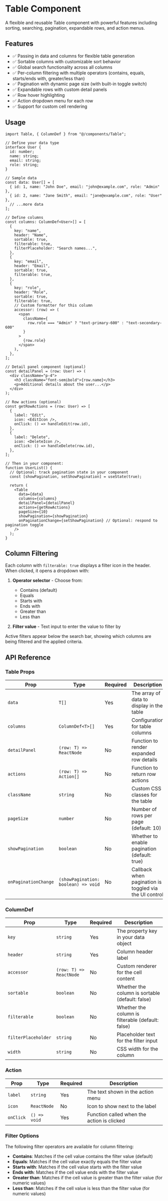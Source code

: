# Table Component

A flexible and reusable Table component with powerful features including sorting, searching, pagination, expandable rows, and action menus.

## Features

- ✅ Passing in data and columns for flexible table generation
- ✅ Sortable columns with customizable sort behavior
- ✅ Global search functionality across all columns
- ✅ Per-column filtering with multiple operators (contains, equals, starts/ends with, greater/less than)
- ✅ Pagination with dynamic page size (with built-in toggle switch)
- ✅ Expandable rows with custom detail panels
- ✅ Row hover highlighting
- ✅ Action dropdown menu for each row
- ✅ Support for custom cell rendering

## Usage

```tsx
import Table, { ColumnDef } from "@/components/Table";

// Define your data type
interface User {
  id: number;
  name: string;
  email: string;
  role: string;
}

// Sample data
const data: User[] = [
  { id: 1, name: "John Doe", email: "john@example.com", role: "Admin" },
  { id: 2, name: "Jane Smith", email: "jane@example.com", role: "User" },
  // ...more data
];

// Define columns
const columns: ColumnDef<User>[] = [
  {
    key: "name",
    header: "Name",
    sortable: true,
    filterable: true,
    filterPlaceholder: "Search names...",
  },
  {
    key: "email",
    header: "Email",
    sortable: true,
    filterable: true,
  },
  {
    key: "role",
    header: "Role",
    sortable: true,
    filterable: true,
    // Custom formatter for this column
    accessor: (row) => (
      <span
        className={
          row.role === "Admin" ? "text-primary-600" : "text-secondary-600"
        }
      >
        {row.role}
      </span>
    ),
  },
];

// Detail panel component (optional)
const detailPanel = (row: User) => (
  <div className="p-4">
    <h3 className="font-semibold">{row.name}</h3>
    <p>Additional details about the user...</p>
  </div>
);

// Row actions (optional)
const getRowActions = (row: User) => [
  {
    label: "Edit",
    icon: <EditIcon />,
    onClick: () => handleEdit(row.id),
  },
  {
    label: "Delete",
    icon: <DeleteIcon />,
    onClick: () => handleDelete(row.id),
  },
];

// Then in your component:
function UserList() {
  // Optional: track pagination state in your component
  const [showPagination, setShowPagination] = useState(true);

  return (
    <Table
      data={data}
      columns={columns}
      detailPanel={detailPanel}
      actions={getRowActions}
      pageSize={10}
      showPagination={showPagination}
      onPaginationChange={setShowPagination} // Optional: respond to pagination toggle
    />
  );
}
```

## Column Filtering

Each column with `filterable: true` displays a filter icon in the header. When clicked, it opens a dropdown with:

1. **Operator selector** - Choose from:
   - Contains (default)
   - Equals
   - Starts with
   - Ends with
   - Greater than
   - Less than

2. **Filter value** - Text input to enter the value to filter by

Active filters appear below the search bar, showing which columns are being filtered and the applied criteria.

## API Reference

### Table Props

| Prop                 | Type                                | Required | Description                                            |
| -------------------- | ----------------------------------- | -------- | ------------------------------------------------------ |
| `data`               | `T[]`                               | Yes      | The array of data to display in the table              |
| `columns`            | `ColumnDef<T>[]`                    | Yes      | Configuration for table columns                        |
| `detailPanel`        | `(row: T) => ReactNode`             | No       | Function to render expanded row details                |
| `actions`            | `(row: T) => Action[]`              | No       | Function to return row actions                         |
| `className`          | `string`                            | No       | Custom CSS classes for the table                       |
| `pageSize`           | `number`                            | No       | Number of rows per page (default: 10)                  |
| `showPagination`     | `boolean`                           | No       | Whether to enable pagination (default: true)           |
| `onPaginationChange` | `(showPagination: boolean) => void` | No       | Callback when pagination is toggled via the UI control |

### ColumnDef

| Prop                | Type                    | Required | Description                                       |
| ------------------- | ----------------------- | -------- | ------------------------------------------------- |
| `key`               | `string`                | Yes      | The property key in your data object              |
| `header`            | `string`                | Yes      | Column header label                               |
| `accessor`          | `(row: T) => ReactNode` | No       | Custom renderer for the cell content              |
| `sortable`          | `boolean`               | No       | Whether the column is sortable (default: false)   |
| `filterable`        | `boolean`               | No       | Whether the column is filterable (default: false) |
| `filterPlaceholder` | `string`                | No       | Placeholder text for the filter input             |
| `width`             | `string`                | No       | CSS width for the column                          |

### Action

| Prop      | Type         | Required | Description                                |
| --------- | ------------ | -------- | ------------------------------------------ |
| `label`   | `string`     | Yes      | The text shown in the action menu          |
| `icon`    | `ReactNode`  | No       | Icon to show next to the label             |
| `onClick` | `() => void` | Yes      | Function called when the action is clicked |

### Filter Options

The following filter operators are available for column filtering:

- **Contains**: Matches if the cell value contains the filter value (default)
- **Equals**: Matches if the cell value exactly equals the filter value
- **Starts with**: Matches if the cell value starts with the filter value
- **Ends with**: Matches if the cell value ends with the filter value
- **Greater than**: Matches if the cell value is greater than the filter value (for numeric values)
- **Less than**: Matches if the cell value is less than the filter value (for numeric values)

